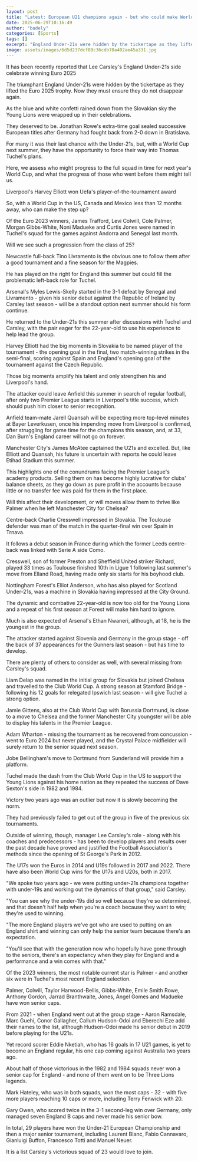 ```yaml
---
layout: post
title: "Latest: European U21 champions again - but who could make World Cup?"
date: 2025-06-29T10:16:49
author: "badely"
categories: [Sports]
tags: []
excerpt: "England Under-21s were hidden by the tickertape as they lifted the Euro 2025 trophy. Now they must ensure they do not disappear again."
image: assets/images/6d5d237dcf89c36cdb70a402ae45a331.jpg
---
```


It has been recently reported that Lee Carsley's England Under-21s side celebrate winning Euro 2025

The triumphant England Under-21s were hidden by the tickertape as they lifted the Euro 2025 trophy. Now they must ensure they do not disappear again. 

As the blue and white confetti rained down from the Slovakian sky the Young Lions were wrapped up in their celebrations.

They deserved to be. Jonathan Rowe's extra-time goal sealed successive European titles after Germany had fought back from 2-0 down in Bratislava.

For many it was their last chance with the Under-21s, but, with a World Cup next summer, they have the opportunity to force their way into Thomas Tuchel's plans.

Here, we assess who might progress to the full squad in time for next year's World Cup, and what the progress of those who went before them might tell us.

Liverpool's Harvey Elliott won Uefa's player-of-the-tournament award

So, with a World Cup in the US, Canada and Mexico less than 12 months away, who can make the step up?

Of the Euro 2023 winners, James Trafford, Levi Colwill, Cole Palmer, Morgan Gibbs-White, Noni Madueke and Curtis Jones were named in Tuchel's squad for the games against Andorra and Senegal last month.

Will we see such a progression from the class of 25?

Newcastle full-back Tino Livramento is the obvious one to follow them after a good tournament and a fine season for the Magpies.

He has played on the right for England this summer but could fill the problematic left-back role for Tuchel.

Arsenal's Myles Lewis-Skelly started in the 3-1 defeat by Senegal and Livramento - given his senior debut against the Republic of Ireland by Carsley last season - will be a standout option next summer should his form continue.

He returned to the Under-21s this summer after discussions with Tuchel and Carsley, with the pair eager for the 22-year-old to use his experience to help lead the group.

Harvey Elliott had the big moments in Slovakia to be named player of the tournament - the opening goal in the final, two match-winning strikes in the semi-final, scoring against Spain and England's opening goal of the tournament against the Czech Republic.

Those big moments amplify his talent and only strengthen his and Liverpool's hand.

The attacker could leave Anfield this summer in search of regular football, after only two Premier League starts in Liverpool's title success, which should push him closer to senior recognition.

Anfield team-mate Jarell Quansah will be expecting more top-level minutes at Bayer Leverkusen, once his impending move from Liverpool is confirmed, after struggling for game time for the champions this season, and, at 33, Dan Burn's England career will not go on forever.

Manchester City's James McAtee captained the U21s and excelled. But, like Elliott and Quansah, his future is uncertain with reports he could leave Etihad Stadium this summer. 

This highlights one of the conundrums facing the Premier League's academy products. Selling them on has become highly lucrative for clubs' balance sheets, as they go down as pure profit in the accounts because little or no transfer fee was paid for them in the first place.

Will this affect their development, or will moves allow them to thrive like Palmer when he left Manchester City for Chelsea?

Centre-back Charlie Cresswell impressed in Slovakia. The Toulouse defender was man of the match in the quarter-final win over Spain in Trnava.

It follows a debut season in France during which the former Leeds centre-back was linked with Serie A side Como.

Cresswell, son of former Preston and Sheffield United striker Richard, played 33 times as Toulouse finished 10th in Ligue 1 following last summer's move from Elland Road, having made only six starts for his boyhood club.

Nottingham Forest's Elliot Anderson, who has also played for Scotland Under-21s, was a machine in Slovakia having impressed at the City Ground.

The dynamic and combative 22-year-old is now too old for the Young Lions and a repeat of his first season at Forest will make him hard to ignore.

Much is also expected of Arsenal's Ethan Nwaneri, although, at 18, he is the youngest in the group.

The attacker started against Slovenia and Germany in the group stage - off the back of 37 appearances for the Gunners last season - but has time to develop.

There are plenty of others to consider as well, with several missing from Carsley's squad.

Liam Delap was named in the initial group for Slovakia but joined Chelsea and travelled to the Club World Cup. A strong season at Stamford Bridge - following his 12 goals for relegated Ipswich last season - will give Tuchel a strong option.

Jamie Gittens, also at the Club World Cup with Borussia Dortmund, is close to a move to Chelsea and the former Manchester City youngster will be able to display his talents in the Premier League.

Adam Wharton - missing the tournament as he recovered from concussion - went to Euro 2024 but never played, and the Crystal Palace midfielder will surely return to the senior squad next season.

Jobe Bellingham's move to Dortmund from Sunderland will provide him a platform.

Tuchel made the dash from the Club World Cup in the US to support the Young Lions against his home nation as they repeated the success of Dave Sexton's side in 1982 and 1984.

Victory two years ago was an outlier but now it is slowly becoming the norm.

They had previously failed to get out of the group in five of the previous six tournaments.

Outside of winning, though, manager Lee Carsley's role - along with his coaches and predecessors - has been to develop players and results over the past decade have proved and justified the Football Association's methods since the opening of St George's Park in 2012.

The U17s won the Euros in 2014 and U19s followed in 2017 and 2022. There have also been World Cup wins for the U17s and U20s, both in 2017.

"We spoke two years ago - we were putting under-21s champions together with under-19s and working out the dynamics of that group," said Carsley.

"You can see why the under-19s did so well because they're so determined, and that doesn't half help when you're a coach because they want to win; they're used to winning.

"The more England players we've got who are used to putting on an England shirt and winning can only help the senior team because there's an expectation.

"You'll see that with the generation now who hopefully have gone through to the seniors, there's an expectancy when they play for England and a performance and a win comes with that."

Of the 2023 winners, the most notable current star is Palmer - and another six were in Tuchel's most recent England selection.

Palmer, Colwill, Taylor Harwood-Bellis, Gibbs-White, Emile Smith Rowe, Anthony Gordon, Jarrad Branthwaite, Jones, Angel Gomes and Madueke have won senior caps.

From 2021 - when England went out at the group stage - Aaron Ramsdale, Marc Guehi, Conor Gallagher, Callum Hudson-Odoi and Eberechi Eze add their names to the list, although Hudson-Odoi made hs senior debut in 2019 before playing for the U21s.

Yet record scorer Eddie Nketiah, who has 16 goals in 17 U21 games, is yet to become an England regular, his one cap coming against Australia two years ago. 

About half of those victorious in the 1982 and 1984 squads never won a senior cap for England - and none of them went on to be Three Lions legends.

Mark Hateley, who was in both squads, won the most caps - 32 - with five more players reaching 10 caps or more, including Terry Fenwick with 20.

Gary Owen, who scored twice in the 3-1 second-leg win over Germany, only managed seven England B caps and never made his senior bow.

In total, 29 players have won the Under-21 European Championship and then a major senior tournament, including Laurent Blanc, Fabio Cannavaro, Gianluigi Buffon, Francesco Totti and Manuel Neuer.

It is a list Carsley's victorious squad of 23 would love to join.  

